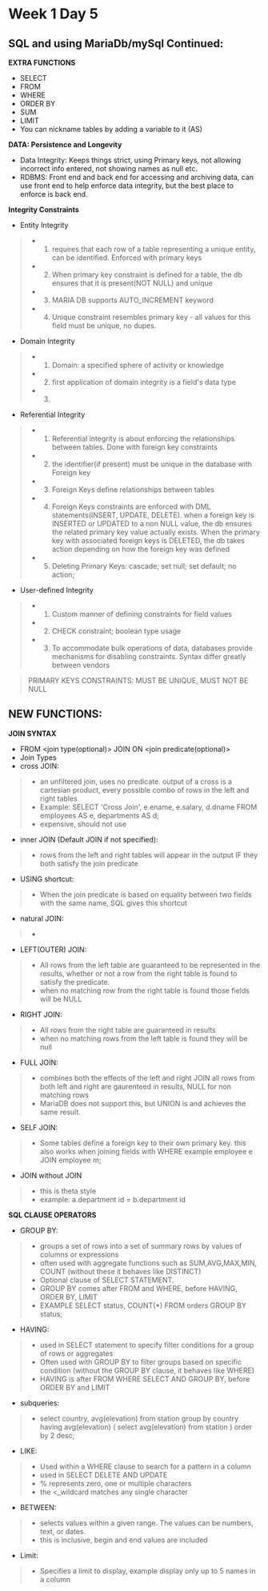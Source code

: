 # Week 1 Day 5

## SQL and using MariaDb/mySql Continued:

**EXTRA FUNCTIONS**
 - SELECT
 - FROM
 - WHERE
 - ORDER BY
 - SUM
 - LIMIT
 - You can nickname tables by adding a variable to it (AS)

**DATA: Persistence and Longevity**
 - Data Integrity: Keeps things strict, using Primary keys, not allowing incorrect info entered, not showing names as null etc.
 - RDBMS: Front end and back end for accessing and archiving data, can use front end to help enforce data integrity, but the best place to enforce is back end.

**Integrity Constraints**
 - Entity Integrity
> - 1. requires that each row of a table representing a unique entity, can be identified. Enforced with primary keys
> - 2. When primary key constraint is defined for a table, the db ensures that it is present(NOT NULL) and unique
> - 3. MARIA DB supports AUTO_INCREMENT keyword
> - 4. Unique constraint resembles primary key - all values for this field must be unique, no dupes.
 - Domain Integrity
> - 1. Domain: a specified sphere of activity or knowledge
> - 2. first application of domain integrity is a field's data type
> - 3.
 - Referential Integrity
> - 1. Referential integrity is about enforcing the relationships between tables. Done with foreign key constraints
> - 2. the identifier(if present) must be unique in the database with Foreign key
> - 3. Foreign Keys define relationships between tables
> - 4. Foreign Keys constraints are enforced with DML statements(INSERT, UPDATE, DELETE). when a foreign key is INSERTED or UPDATED to a non NULL value, the db ensures the related primary key value actually exists. When the primary key with associated foreign keys is DELETED, the db takes action depending on how the foreign key was defined
> - 5. Deleting Primary Keys: cascade; set null; set default; no action;
 - User-defined Integrity
> - 1. Custom manner of defining constraints for field values
> - 2. CHECK constraint; boolean type usage
> - 3. To accommodate bulk operations of data, databases provide mechanisms for disabling constraints. Syntax differ greatly between vendors

> PRIMARY KEYS CONSTRAINTS: MUST BE UNIQUE, MUST NOT BE NULL

## NEW FUNCTIONS:

**JOIN SYNTAX**
 - FROM <left table> <join type(optional)> JOIN <right table> ON <join predicate(optional)>
 - Join Types
 - cross JOIN:
> - an unfiltered join, uses no predicate. output of a cross is a cartesian product, every possible combo of rows in the left and right tables
> - Example: SELECT 'Cross Join', e.ename, e.salary, d.dname
FROM employees AS e, departments AS d;
> - expensive, should not use
 - inner JOIN (Default JOIN if not specified):
> - rows from the left and right tables will appear in the output IF they both satisfy the join predicate
 - USING shortcut:
> - When the join predicate is based on equality between two fields with the same name, SQL gives this shortcut
 - natural JOIN:
> - 
 - LEFT(OUTER) JOIN:
> - All rows from the left table are guaranteed to be represented in the results, whether or not a row from the right table is found to satisfy the predicate.
> - when no matching row from the right table is found those fields will be NULL
 - RIGHT JOIN:
>  - All rows from the right table are guaranteed in results
>  - when no matching rows from the left table is found they will be null
 - FULL JOIN:
>  - combines both the effects of the left and right JOIN all rows from both left and right are gaurenteed in results, NULL for non matching rows
>  - MariaDB does not support this, but UNION is and achieves the same result.
 - SELF JOIN:
>  - Some tables define a foreign key to their own primary key. this also works when joining fields with WHERE example employee e JOIN employee m;
 - JOIN without JOIN
>  - this is theta style
>  - example: a.department id = b.department id

**SQL CLAUSE OPERATORS**
 - GROUP BY:
>  - groups a set of rows into a set of summary rows by values of columns or expressions
>  - often used with aggregate functions such as SUM,AVG,MAX,MIN, COUNT (without these it behaves like DISTINCT)
>  - Optional clause of SELECT STATEMENT.
>  - GROUP BY comes after FROM and WHERE, before HAVING, ORDER BY, LIMIT
>  - EXAMPLE SELECT status, COUNT(*) FROM orders GROUP BY status;

 - HAVING:
> - used in SELECT statement to specify filter conditions for a group of rows or aggregates
>  - Often used with GROUP BY to filter groups based on specific condition (without the GROUP BY clause, it behaves like WHERE)
>  - HAVING is after FROM WHERE SELECT AND GROUP BY, before ORDER BY and LIMIT
 - subqueries: 
>  - select country, avg(elevation)
> 	from station 
> 	group by country
> 	having avg(elevation) (
> 		select avg(elevation) from station
> 	) order by 2 desc;

 - LIKE:
>  - Used within a WHERE clause to search for a pattern in a column
>  - used in SELECT DELETE AND UPDATE
>  - % represents zero, one or multiple characters
>  - the <_wildcard matches any single character

 - BETWEEN:
>  - selects values within a given range. The values can be numbers, text, or dates.
>  - this is inclusive, begin and end values are included

 - Limit:
>  - Specifies a limit to display, example display only up to 5 names in a column
